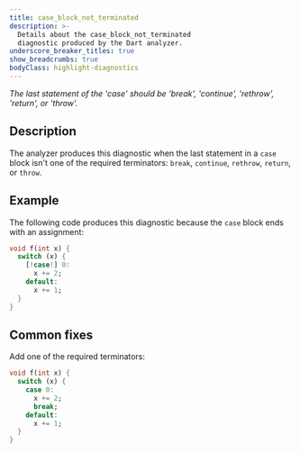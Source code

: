 ```yaml
---
title: case_block_not_terminated
description: >-
  Details about the case_block_not_terminated
  diagnostic produced by the Dart analyzer.
underscore_breaker_titles: true
show_breadcrumbs: true
bodyClass: highlight-diagnostics
---
```


_The last statement of the 'case' should be 'break', 'continue', 'rethrow',
'return', or 'throw'._

## Description

The analyzer produces this diagnostic when the last statement in a `case`
block isn't one of the required terminators: `break`, `continue`,
`rethrow`, `return`, or `throw`.

## Example

The following code produces this diagnostic because the `case` block ends
with an assignment:

```dart
void f(int x) {
  switch (x) {
    [!case!] 0:
      x += 2;
    default:
      x += 1;
  }
}
```

## Common fixes

Add one of the required terminators:

```dart
void f(int x) {
  switch (x) {
    case 0:
      x += 2;
      break;
    default:
      x += 1;
  }
}
```
